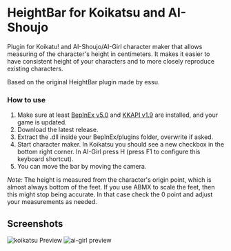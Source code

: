 # HeightBar for Koikatsu and AI-Shoujo
Plugin for Koikatu! and AI-Shoujo/AI-Girl character maker that allows measuring of the character's height in centimeters. It makes it easier to have consistent height of your characters and to more closely reproduce existing characters.

Based on the original HeightBar plugin made by essu.

### How to use
1. Make sure at least [BepInEx v5.0](https://github.com/BepInEx/BepInEx) and [KKAPI v1.9](https://github.com/ManlyMarco/KKAPI) are installed, and your game is updated.
2. Download the latest release.
3. Extract the .dll inside your BepInEx/plugins folder, overwrite if asked.
4. Start character maker. In Koikatsu you should see a new checkbox in the bottom right corner. In AI-Girl press H (press F1 to configure this keyboard shortcut).
5. You can move the bar by moving the camera.

*Note:* The height is measured from the character's origin point, which is almost always bottom of the feet. If you use ABMX to scale the feet, then this might stop being accurate. In that case check the 0 point and adjust your measurements as needed.

## Screenshots
![koikatsu Preview](https://user-images.githubusercontent.com/39247311/66871566-32f36e00-efa4-11e9-8625-ddf9c0fcd8a7.png)
![ai-girl preview](https://user-images.githubusercontent.com/39247311/70565200-dd95a080-1b91-11ea-8a2d-02cbe324b018.PNG)
